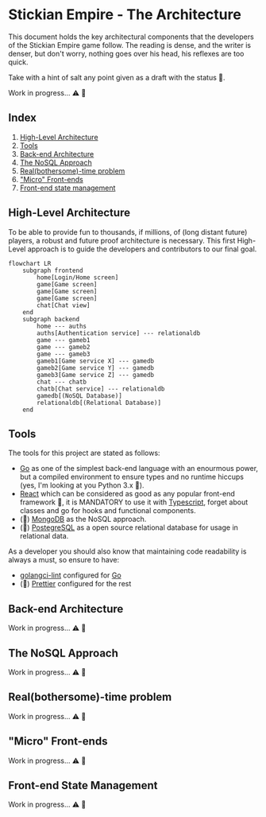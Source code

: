 # Stickian Empire - The Architecture

This document holds the key architectural components that the developers of the Stickian Empire game follow. The reading is dense, and the writer is denser, but don't worry, nothing goes over his head, his reflexes are too quick.

Take with a hint of salt any point given as a draft with the status :page_facing_up:.

Work in progress... :warning: :construction_worker:

## Index

1. [High-Level Architecture](#high-level-architecture)
2. [Tools](#tools)
3. [Back-end Architecture](#back-end-architecture)
4. [The NoSQL Approach](#the-nosql-approach)
5. [Real(bothersome)-time problem](#realbothersome-time-problem)
6. ["Micro" Front-ends](#micro-front-ends)
7. [Front-end state management](#front-end-state-management)

## High-Level Architecture

To be able to provide fun to thousands, if millions, of (long distant future) players, a robust and future proof architecture is necessary. This first High-Level approach is to guide the developers and contributors to our final goal.

```mermaid
flowchart LR
    subgraph frontend
        home[Login/Home screen]
        game[Game screen]
        game[Game screen]
        game[Game screen]
        chat[Chat view]
    end
    subgraph backend
        home --- auths
        auths[Authentication service] --- relationaldb
        game --- gameb1
        game --- gameb2
        game --- gameb3
        gameb1[Game service X] --- gamedb
        gameb2[Game service Y] --- gamedb
        gameb3[Game service Z] --- gamedb
        chat --- chatb
        chatb[Chat service] --- relationaldb
        gamedb[(NoSQL Database)]
        relationaldb[(Relational Database)]
    end
```

## Tools

The tools for this project are stated as follows:

- [Go](https://go.dev/) as one of the simplest back-end language with an enourmous power, but a compiled environment to ensure types and no runtime hiccups (yes, I'm looking at you Python 3.x :eyes:).
- [React](https://reactjs.org/) which can be considered as good as any popular front-end framework :poop:, it is MANDATORY to use it with [Typescript](https://www.typescriptlang.org/), forget about classes and go for hooks and functional components.
- (:page_facing_up:) [MongoDB](https://www.mongodb.com/) as the NoSQL approach.
- (:page_facing_up:) [PostegreSQL](https://www.postgresql.org/) as a open source relational database for usage in relational data.

As a developer you should also know that maintaining code readability is always a must, so ensure to have:

- [golangci-lint](https://github.com/golangci/golangci-lint) configured for [Go](https://go.dev/)
- (:page_facing_up:) [Prettier](https://prettier.io/) configured for the rest

## Back-end Architecture

Work in progress... :warning: :construction_worker:

## The NoSQL Approach

Work in progress... :warning: :construction_worker:

## Real(bothersome)-time problem

Work in progress... :warning: :construction_worker:

## "Micro" Front-ends

Work in progress... :warning: :construction_worker:

## Front-end State Management

Work in progress... :warning: :construction_worker:
